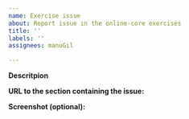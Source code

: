 ```yaml
---
name: Exercise issue
about: Report issue in the online-core exercises
title: ''
labels: ''
assignees: manuGil

---
```


**Descritpion**


**URL to the section containing the issue:**


**Screenshot (optional):**

